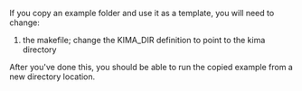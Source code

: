 If you copy an example folder and use it as a template,
you will need to change:

1) the makefile; change the KIMA_DIR definition
   to point to the kima directory
   
After you've done this, you should be able to run the copied example from a new directory location.


